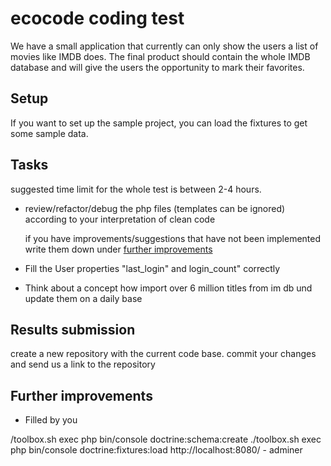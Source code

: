 # ecocode coding test

We have a small application that currently can only show the users a list of movies like IMDB does. 
The final product should contain the whole IMDB database and will give the users the opportunity
to mark their favorites. 




## Setup
If you want to set up the sample project, you can load the fixtures to get some sample data.


## Tasks
suggested time limit for the whole test is between 2-4 hours.

- review/refactor/debug the php files (templates can be ignored) according to your interpretation of clean code
  
  if you have improvements/suggestions that have not been implemented write them down under 
  [further improvements](#markdown-header-further-improvements) 
- Fill the User properties "last_login" and login_count" correctly
- Think about a concept how import over 6 million titles from im db und update them on a daily base



## Results submission
create a new repository with the current code base. commit your changes and send us a link to the repository


## Further improvements
- Filled by you



/toolbox.sh exec php bin/console doctrine:schema:create
./toolbox.sh exec php bin/console doctrine:fixtures:load
http://localhost:8080/ - adminer